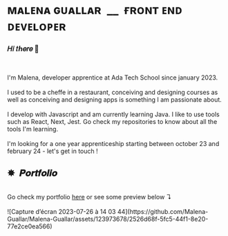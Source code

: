 # ᴍᴀʟᴇɴᴀ ɢᴜᴀʟʟᴀʀ &nbsp;__&nbsp; ғʀᴏɴᴛ ᴇɴᴅ ᴅᴇᴠᴇʟᴏᴘᴇʀ

### 𝐻𝑖 𝑡ℎ𝑒𝑟𝑒 🌈

<br>

I'm Malena, developer apprentice at Ada Tech School since january 2023. 
<br>
<br>
I used to be a cheffe in a restaurant, conceiving and designing courses as well as conceiving and designing apps is something I am passionate about. 
<br>
<br>
I develop with Javascript and am currently learning Java. I like to use tools such as React, Next, Jest. Go check my repositories to know about all the tools I'm learning. 
<br>
<br>
I'm looking for a one year apprenticeship starting between october 23 and february 24 - let's get in touch !
<br>

## ✸&nbsp; 𝑷𝒐𝒓𝒕𝒇𝒐𝒍𝒊𝒐
<br>
Go check my portfolio <a target="_blank" rel="noopener noreferrer" href="https://malena-guallar.github.io/_Portfolio/">here</a> or see some preview below ↴
<br>
<br>
![Capture d’écran 2023-07-26 à 14 03 44](https://github.com/Malena-Guallar/Malena-Guallar/assets/123973678/2526d68f-5fc5-44f1-8e20-77e2ce0ea566)



